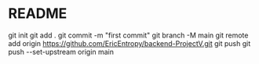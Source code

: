 # README

git init 
git add .
git commit -m "first commit"
git branch -M main
git remote add origin https://github.com/EricEntropy/backend-ProjectV.git
 git push
 git push --set-upstream origin main